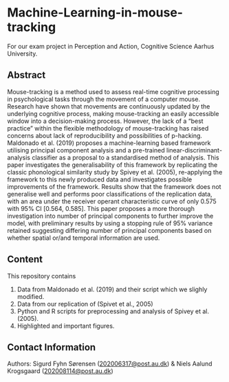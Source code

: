 # Machine-Learning-in-mouse-tracking
For our exam project in Perception and Action, Cognitive Science Aarhus University. 

## Abstract
Mouse-tracking is a method used to assess real-time cognitive processing in psychological tasks through the movement of a computer mouse. Research have shown that movements are continuously updated by the underlying cognitive process, making mouse-tracking an easily accessible window into a decision-making process. However, the lack of a “best practice” within the flexible methodology of mouse-tracking has raised concerns about lack of reproducibility and possibilities of p-hacking. Maldonado et al. (2019) proposes a machine-learning based framework utilising principal component analysis and a pre-trained linear-discriminant-analysis classifier as a proposal to a standardised method of analysis. This paper investigates the generalisability of this framework by replicating the classic phonological similarity study by Spivey et al. (2005), re-applying the framework to this newly produced data and investigates possible improvements of the framework. Results show that the framework does not generalise well and performs poor classifications of the replication data, with an area under the receiver operant characteristic curve of only 0.575 with 95% CI [0.564, 0.585]. This paper proposes a more thorough investigation into number of principal components to further improve the model, with preliminary results by using a stopping rule of 95% variance retained suggesting differing number of principal components based on whether spatial or/and temporal information are used. 

## Content
This repository contains
  1. Data from Maldonado et al. (2019) and their script which we slighly modified. 
  2. Data from our replication of (Spivet et al., 2005)
  3. Python and R scripts for preprocessing and analysis of Spivey et al. (2005). 
  4. Highlighted and important figures. 


## Contact Information
Authors: Sigurd Fyhn Sørensen (202006317@post.au.dk) & Niels Aalund Krogsgaard (202008114@post.au.dk) 

